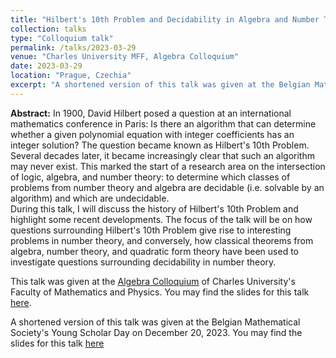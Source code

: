 ```yaml
---
title: "Hilbert's 10th Problem and Decidability in Algebra and Number Theory"
collection: talks
type: "Colloquium talk"
permalink: /talks/2023-03-29
venue: "Charles University MFF, Algebra Colloquium"
date: 2023-03-29
location: "Prague, Czechia"
excerpt: "A shortened version of this talk was given at the Belgian Mathematical Society's Young Scholar Day on December 20, 2023."
---
```


**Abstract:** In 1900, David Hilbert posed a question at an international mathematics conference in Paris: Is there an algorithm that can determine whether a given polynomial equation with integer coefficients has an integer solution? The question became known as Hilbert's 10th Problem. Several decades later, it became increasingly clear that such an algorithm may never exist. This marked the start of a research area on the intersection of logic, algebra, and number theory: to determine which classes of problems from number theory and algebra are decidable (i.e. solvable by an algorithm) and which are undecidable.  
During this talk, I will discuss the history of Hilbert's 10th Problem and highlight some recent developments. The focus of the talk will be on how questions surrounding Hilbert's 10th Problem give rise to interesting problems in number theory, and conversely, how classical theorems from algebra, number theory, and quadratic form theory have been used to investigate questions surrounding decidability in number theory.

This talk was given at the [Algebra Colloquium](https://www.mff.cuni.cz/en/math/ka/events/seminars/algebra-colloquium) of Charles University's Faculty of Mathematics and Physics. You may find the slides for this talk [here](/files/Hilbert10-and-decidability/colloquium-prague.pdf).

A shortened version of this talk was given at the Belgian Mathematical Society's Young Scholar Day on December 20, 2023. You may find the slides for this talk [here](/files/Hilbert10-and-decidability/BMS-day.pdf)